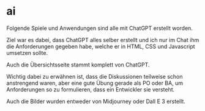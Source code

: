 # ai
Folgende Spiele und Anwendungen sind alle mit ChatGPT erstellt worden. 

Ziel war es dabei, dass ChatGPT alles selber erstellt und ich nur im Chat ihm die Anforderungen gegeben habe, welche er in HTML, CSS und Javascript umsetzen sollte. 

Auch die Übersichtsseite stammt komplett von ChatGPT. 

Wichtig dabei zu erwähnen ist, dass die Diskussionen teilweise schon anstrengend waren, aber eine gute Übung gerade als PO oder BA, um Anforderungen so zu formulieren, dass ein Entwickler sie versteht. 

Auch die Bilder wurden entweder von Midjourney oder Dall E 3 erstellt.